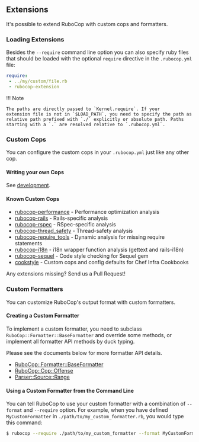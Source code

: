 ## Extensions

It's possible to extend RuboCop with custom cops and formatters.

### Loading Extensions

Besides the `--require` command line option you can also specify ruby
files that should be loaded with the optional `require` directive in the
`.rubocop.yml` file:

```yaml
require:
 - ../my/custom/file.rb
 - rubocop-extension
```

!!! Note

    The paths are directly passed to `Kernel.require`. If your
    extension file is not in `$LOAD_PATH`, you need to specify the path as
    relative path prefixed with `./` explicitly or absolute path. Paths
    starting with a `.` are resolved relative to `.rubocop.yml`.

### Custom Cops

You can configure the custom cops in your `.rubocop.yml` just like any
other cop.

#### Writing your own Cops

See [development](development.md).

#### Known Custom Cops

* [rubocop-performance](https://github.com/rubocop-hq/rubocop-performance) -
  Performance optimization analysis
* [rubocop-rails](https://github.com/rubocop-hq/rubocop-rails) -
  Rails-specific analysis
* [rubocop-rspec](https://github.com/rubocop-hq/rubocop-rspec) -
  RSpec-specific analysis
* [rubocop-thread_safety](https://github.com/covermymeds/rubocop-thread_safety) -
  Thread-safety analysis
* [rubocop-require_tools](https://github.com/milch/rubocop-require_tools) -
  Dynamic analysis for missing require statements
* [rubocop-i18n](https://github.com/puppetlabs/rubocop-i18n) -
  i18n wrapper function analysis (gettext and rails-i18n)
* [rubocop-sequel](https://github.com/rubocop-hq/rubocop-sequel) -
  Code style checking for Sequel gem
* [cookstyle](https://github.com/chef/cookstyle) - 
  Custom cops and config defaults for Chef Infra Cookbooks

Any extensions missing? Send us a Pull Request!

### Custom Formatters

You can customize RuboCop's output format with custom formatters.

#### Creating a Custom Formatter

To implement a custom formatter, you need to subclass
`RuboCop::Formatter::BaseFormatter` and override some methods,
or implement all formatter API methods by duck typing.

Please see the documents below for more formatter API details.

* [RuboCop::Formatter::BaseFormatter](https://www.rubydoc.info/gems/rubocop/RuboCop/Formatter/BaseFormatter)
* [RuboCop::Cop::Offense](https://www.rubydoc.info/gems/rubocop/RuboCop/Cop/Offense)
* [Parser::Source::Range](https://www.rubydoc.info/gems/parser/Parser/Source/Range)

#### Using a Custom Formatter from the Command Line

You can tell RuboCop to use your custom formatter with a combination of
`--format` and `--require` option.
For example, when you have defined `MyCustomFormatter` in
`./path/to/my_custom_formatter.rb`, you would type this command:

```sh
$ rubocop --require ./path/to/my_custom_formatter --format MyCustomFormatter
```

